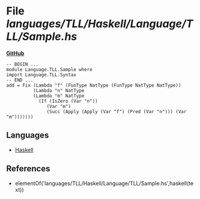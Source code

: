 # File _languages/TLL/Haskell/Language/TLL/Sample.hs_
**[GitHub](https://github.com/softlang/yas/blob/master/languages/TLL/Haskell/Language/TLL/Sample.hs)**
```
-- BEGIN ...
module Language.TLL.Sample where
import Language.TLL.Syntax
-- END ...
add = Fix (Lambda "f" (FunType NatType (FunType NatType NatType))
          (Lambda "n" NatType
          (Lambda "m" NatType
            (If (IsZero (Var "n"))
               (Var "m")
               (Succ (Apply (Apply (Var "f") (Pred (Var "n"))) (Var "m"))))))) 
```

## Languages
* [Haskell](../languages/Haskell.md)

## References
* elementOf('languages/TLL/Haskell/Language/TLL/Sample.hs',haskell(text))
